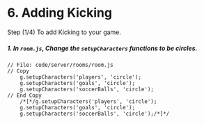 # 6. Adding Kicking

Step (1/4) To add Kicking to your game. 

##### 1. In `room.js`, Change the `setupCharacters` functions to be circles.

```
// File: code/server/rooms/room.js
// Copy
	g.setupCharacters('players', 'circle');
	g.setupCharacters('goals', 'circle');
	g.setupCharacters('soccerBalls', 'circle');
// End Copy
	/*[*/g.setupCharacters('players', 'circle');
	g.setupCharacters('goals', 'circle');
	g.setupCharacters('soccerBalls', 'circle');/*]*/
```